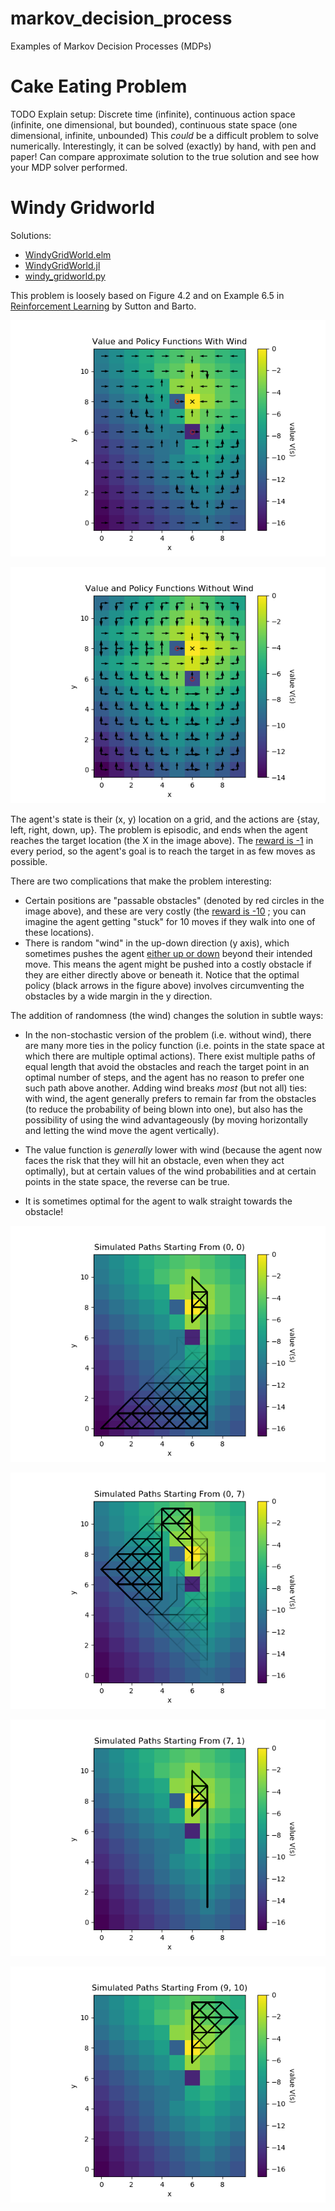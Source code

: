# markov_decision_process

Examples of Markov Decision Processes (MDPs)

# Cake Eating Problem

TODO Explain setup:
Discrete time (infinite), continuous action space (infinite, one dimensional, but bounded), continuous state space (one dimensional, infinite, unbounded)
This _could_ be a difficult problem to solve numerically. Interestingly, it can be solved (exactly) by hand, with pen and paper!
Can compare approximate solution to the true solution and see how your MDP solver performed.

# Windy Gridworld

Solutions:

* [WindyGridWorld.elm](elm/src/WindyGridWorld.elm)
* [WindyGridWorld.jl](julia/WindyGridWorld.jl)
* [windy_gridworld.py](python/windy_gridworld.py)

This problem is loosely based on Figure 4.2 and on Example 6.5 in
[Reinforcement Learning](https://web.stanford.edu/class/psych209/Readings/SuttonBartoIPRLBook2ndEd.pdf)
by Sutton and Barto.

![Value and Policy Functions](python/plots/value_and_policy_functions_solved_by_policy_iteration_with_wind.png)

![Value and Policy Functions](python/plots/value_and_policy_functions_solved_by_policy_iteration_without_wind.png)

The agent's state is their (x, y) location on a grid,
and the actions are {stay, left, right, down, up}.
The problem is episodic, and ends when the agent reaches
the target location (the X in the image above). The
[reward is -1](python/windy_gridworld.py#L15)
in every period, so the agent's goal is to reach the
target in as few moves as possible.

There are two complications that make the problem interesting:

* Certain positions are "passable obstacles" (denoted by
red circles in the image above), and these are very costly (the
[reward is -10](python/windy_gridworld.py#L19)
; you can imagine the agent getting "stuck" for
10 moves if they walk into one of these locations).
* There is random "wind" in the up-down direction (y axis),
which sometimes pushes the agent [either up or down](python/windy_gridworld.py#L32)
beyond their intended move. This means the agent might be pushed into a
costly obstacle if they are either directly above or beneath it.
Notice that the optimal policy (black arrows in the figure above)
involves circumventing the obstacles by a wide margin in the
y direction.

The addition of randomness (the wind) changes the solution in
subtle ways:

* In the non-stochastic version of the problem (i.e. without wind),
there are many more ties in the policy function
(i.e. points in the state space at which there are multiple optimal actions).
There exist multiple paths of equal length that avoid the obstacles and reach the
target point in an optimal number of steps, and the agent has no reason to prefer
one such path above another. Adding wind breaks _most_ (but not all) ties:
with wind, the agent generally prefers to remain far from the obstacles (to reduce the
probability of being blown into one), but also has the possibility of using the wind
advantageously (by moving horizontally and letting the wind move the agent vertically).

* The value function is _generally_ lower with wind (because the agent now faces
the risk that they will hit an obstacle, even when they act optimally), but at
certain values of the wind probabilities and at certain points in the state space,
the reverse can be true.

* It is sometimes optimal for the agent to walk straight towards the obstacle!

![Simulation](python/plots/simulated_paths_starting_from_0_0.png)

![Simulation](python/plots/simulated_paths_starting_from_0_7.png)

![Simulation](python/plots/simulated_paths_starting_from_7_1.png)

![Simulation](python/plots/simulated_paths_starting_from_9_10.png)